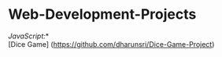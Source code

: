 # Web-Development-Projects
*JavaScript:** <br>
[Dice Game] (https://github.com/dharunsri/Dice-Game-Project)
